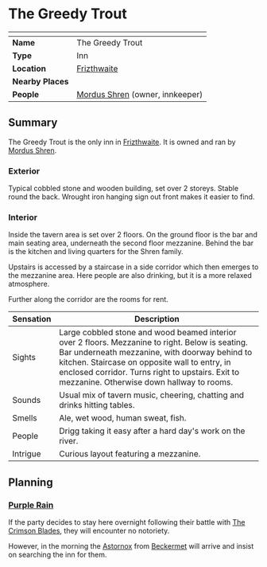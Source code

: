 # The Greedy Trout

| []() | |
| --- | --- |
| **Name** | The Greedy Trout |
| **Type** | Inn |
| **Location** | [Frizthwaite](../../villages/frizthwaite.md) |
| **Nearby Places** | |
| **People** | [Mordus Shren](../../../characters/mordus-shren.md) (owner, innkeeper) |

## Summary

The Greedy Trout is the only inn in [Frizthwaite](../../villages/frizthwaite.md). It is owned and ran by [Mordus Shren](../../../characters/mordus-shren.md).

### Exterior

Typical cobbled stone and wooden building, set over 2 storeys. Stable round the back. Wrought iron hanging sign out front makes it easier to find.

### Interior

Inside the tavern area is set over 2 floors. On the ground floor is the bar and main seating area, underneath the second floor mezzanine. Behind the bar is the kitchen and living quarters for the Shren family.

Upstairs is accessed by a staircase in a side corridor which then emerges to the mezzanine area. Here people are also drinking, but it is a more relaxed atmosphere.

Further along the corridor are the rooms for rent.

| Sensation | Description |
| ---- | --- |
| Sights | Large cobbled stone and wood beamed interior over 2 floors. Mezzanine to right. Below is seating. Bar underneath mezzanine, with doorway behind to kitchen. Staircase on opposite wall to entry, in enclosed corridor. Turns right to upstairs. Exit to mezzanine. Otherwise down hallway to rooms. |
| Sounds | Usual mix of tavern music, cheering, chatting and drinks hitting tables. |
| Smells | Ale, wet wood, human sweat, fish. |
| People | Drigg taking it easy after a hard day's work on the river. |
| Intrigue | Curious layout featuring a mezzanine. |

## Planning

### [Purple Rain](../../../campaigns/C1-purple-rain.md)

If the party decides to stay here overnight following their battle with [The Crimson Blades](../../../organisations/the-crimson-blades.md), they will encounter no notoriety.

However, in the morning the [Astornox](../../../organisations/astornox/astornox.md) from [Beckermet](../../towns/beckermet.md) will arrive and insist on searching the inn for them.
